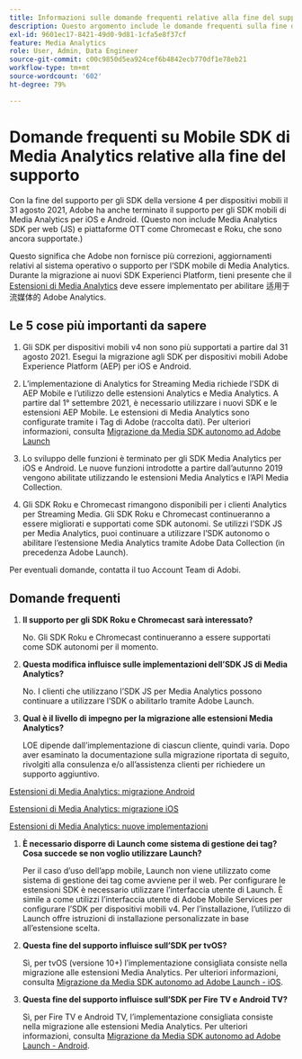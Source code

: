 ```yaml
---
title: Informazioni sulle domande frequenti relative alla fine del supporto dell’SDK di Media Analytics
description: Questo argomento include le domande frequenti sulla fine del supporto per gli SDK Media Analytics.
exl-id: 9601ec17-8421-49d0-9d81-1cfa5e8f37cf
feature: Media Analytics
role: User, Admin, Data Engineer
source-git-commit: c00c9850d5ea924cef6b4842ecb770df1e78eb21
workflow-type: tm+mt
source-wordcount: '602'
ht-degree: 79%

---
```


# Domande frequenti su Mobile SDK di Media Analytics relative alla fine del supporto

Con la fine del supporto per gli SDK della versione 4 per dispositivi mobili il 31 agosto 2021, Adobe ha anche terminato il supporto per gli SDK mobili di Media Analytics per iOS e Android. (Questo non include Media Analytics SDK per web (JS) e piattaforme OTT come Chromecast e Roku, che sono ancora supportate.)

Questo significa che Adobe non fornisce più correzioni, aggiornamenti relativi al sistema operativo o supporto per l’SDK mobile di Media Analytics. Durante la migrazione ai nuovi SDK Experienci Platform, tieni presente che il [Estensioni di Media Analytics](https://developer.adobe.com/client-sdks/documentation/adobe-media-analytics/) deve essere implementato per abilitare 适用于流媒体的 Adobe Analytics.


## Le 5 cose più importanti da sapere

1. Gli SDK per dispositivi mobili v4 non sono più supportati a partire dal 31 agosto 2021. Esegui la migrazione agli SDK per dispositivi mobili Adobe Experience Platform (AEP) per iOS e Android.

1. L’implementazione di Analytics for Streaming Media richiede l’SDK di AEP Mobile e l’utilizzo delle estensioni Analytics e Media Analytics. A partire dal 1° settembre 2021, è necessario utilizzare i nuovi SDK e le estensioni AEP Mobile.  Le estensioni di Media Analytics sono configurate tramite i Tag di Adobe (raccolta dati). Per ulteriori informazioni, consulta [Migrazione da Media SDK autonomo ad Adobe Launch](/help/legacy/sdk-to-launch/sdk-to-launch-migration.md)

1. Lo sviluppo delle funzioni è terminato per gli SDK Media Analytics per iOS e Android. Le nuove funzioni introdotte a partire dall’autunno 2019 vengono abilitate utilizzando le estensioni Media Analytics e l’API Media Collection.

1. Gli SDK Roku e Chromecast rimangono disponibili per i clienti Analytics per Streaming Media. Gli SDK Roku e Chromecast continueranno a essere migliorati e supportati come SDK autonomi. Se utilizzi l’SDK JS per Media Analytics, puoi continuare a utilizzare l’SDK autonomo o abilitare l’estensione Media Analytics tramite Adobe Data Collection (in precedenza Adobe Launch).

Per eventuali domande, contatta il tuo Account Team di Adobi.

## Domande frequenti

1. **Il supporto per gli SDK Roku e Chromecast sarà interessato?**

   No.  Gli SDK Roku e Chromecast continueranno a essere supportati come SDK autonomi per il momento.

1. **Questa modifica influisce sulle implementazioni dell’SDK JS di Media Analytics?**

   No.  I clienti che utilizzano l’SDK JS per Media Analytics possono continuare a utilizzare l’SDK o abilitarlo tramite Adobe Launch.

1. **Qual è il livello di impegno per la migrazione alle estensioni Media Analytics?**

   LOE dipende dall’implementazione di ciascun cliente, quindi varia.  Dopo aver esaminato la documentazione sulla migrazione riportata di seguito, rivolgiti alla consulenza e/o all’assistenza clienti per richiedere un supporto aggiuntivo.

[Estensioni di Media Analytics: migrazione Android](/help/legacy/sdk-to-launch/sdk-to-launch-migration-platforms/sdk-to-launch-migration-android.md)

[Estensioni di Media Analytics: migrazione iOS](/help/legacy/sdk-to-launch/sdk-to-launch-migration-platforms/sdk-to-launch-migration-ios.md)

   [Estensioni di Media Analytics: nuove implementazioni](https://developer.adobe.com/client-sdks/documentation/adobe-media-analytics/)

1. **È necessario disporre di Launch come sistema di gestione dei tag? Cosa succede se non voglio utilizzare Launch?**

   Per il caso d’uso dell’app mobile, Launch non viene utilizzato come sistema di gestione dei tag come avviene per il web. Per configurare le estensioni SDK è necessario utilizzare l’interfaccia utente di Launch. È simile a come utilizzi l’interfaccia utente di Adobe Mobile Services per configurare l’SDK per dispositivi mobili v4. Per l’installazione, l’utilizzo di Launch offre istruzioni di installazione personalizzate in base all’estensione scelta.

1. **Questa fine del supporto influisce sull’SDK per tvOS?**

   Sì, per tvOS (versione 10+) l’implementazione consigliata consiste nella migrazione alle estensioni Media Analytics. Per ulteriori informazioni, consulta [Migrazione da Media SDK autonomo ad Adobe Launch - iOS](/help/legacy/sdk-to-launch/sdk-to-launch-migration-platforms/sdk-to-launch-migration-ios.md).

1. **Questa fine del supporto influisce sull’SDK per Fire TV e Android TV?**

   Sì, per Fire TV e Android TV, l’implementazione consigliata consiste nella migrazione alle estensioni Media Analytics. Per ulteriori informazioni, consulta [Migrazione da Media SDK autonomo ad Adobe Launch - Android](/help/legacy/sdk-to-launch/sdk-to-launch-migration-platforms/sdk-to-launch-migration-android.md).
